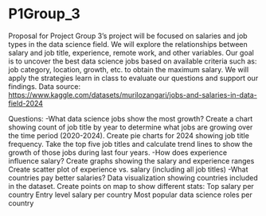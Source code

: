# P1Group_3
Proposal for Project
Group 3’s project will be focused on salaries and job types in the data science field. We will explore the relationships between salary and job title, experience, remote work, and other variables. Our goal is to uncover the best data science jobs based on available criteria such as: job category, location, growth, etc. to obtain the maximum salary. We will apply the strategies learn in class to evaluate our questions and support our findings.
Data source:
https://www.kaggle.com/datasets/murilozangari/jobs-and-salaries-in-data-field-2024

Questions:
-What data science jobs show the most growth?
   Create a chart showing count of job title by year to determine what jobs are growing over the time period (2020-2024). Create pie charts for 2024 showing job title frequency. Take the top five job titles and calculate trend lines to show the growth of those jobs during last four years.
-How does experience influence salary?
    Create graphs showing the salary and experience ranges
    Create scatter plot of experience vs. salary (including all job titles)
-What countries pay better salaries?
    Data visualization showing countries included in the dataset. Create points on map to show different stats:
        Top salary per country
        Entry level salary per country
        Most popular data science roles per country
